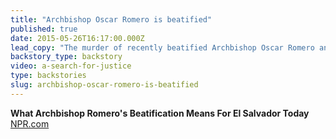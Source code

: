 ```yaml
---
title: "Archbishop Oscar Romero is beatified"
published: true
date: 2015-05-26T16:17:00.000Z
lead_copy: "The murder of recently beatified Archbishop Oscar Romero and 4 American nuns in 1980 focused attention on their US-backed military."
backstory_type: backstory
video: a-search-for-justice
type: backstories
slug: archbishop-oscar-romero-is-beatified
---
```


**What Archbishop Romero's Beatification Means For El Salvador Today**
[NPR.com](http://www.npr.org/sections/parallels/2015/05/22/408813450/what-archbishop-romeros-beatification-means-for-el-salvador-today)

